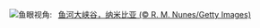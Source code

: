 ![](https://www.bing.com/th?id=OHR.NamibiaCanyon_ZH-CN3973338246_UHD.jpg&w=1000)鱼眼视角:&nbsp;&ensp;[鱼河大峡谷，纳米比亚 (© R. M. Nunes/Getty Images)](https://www.bing.com/th?id=OHR.NamibiaCanyon_ZH-CN3973338246_UHD.jpg)
<br><br/>
